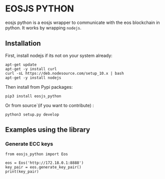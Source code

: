 # EOSJS PYTHON

eosjs python is a eosjs wrapper to communicate with the eos blockchain in python. It works by wrapping `nodejs`.


## Installation

First, install nodejs if its not on your system already:
```
apt-get update
apt-get -y install curl
curl -sL https://deb.nodesource.com/setup_10.x | bash
apt-get -y install nodejs
```

Then install from Pypi packages:
```
pip3 install eosjs_python
```

Or from source`(if you want to contribute) : 
```
python3 setup.py develop
```



## Examples using the library

### Generate ECC keys
```
from eosjs_python import Eos

eos = Eos('http://172.18.0.1:8888')
key_pair = eos.generate_key_pair()
print(key_pair)
```
